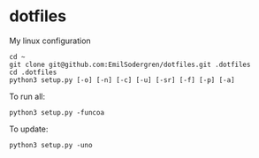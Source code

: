 # dotfiles
My linux configuration

```
cd ~
git clone git@github.com:EmilSodergren/dotfiles.git .dotfiles
cd .dotfiles
python3 setup.py [-o] [-n] [-c] [-u] [-sr] [-f] [-p] [-a]

```
To run all:
```
python3 setup.py -funcoa
```
To update:
```
python3 setup.py -uno
```
